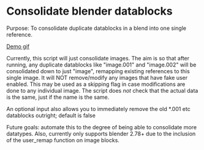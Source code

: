 # Consolidate blender datablocks

Purpose: To consolidate duplicate datablocks in a blend into one single reference.

[Demo gif](/demo.gif)


Currently, this script will just consolidate images. The aim is so that after running, any duplicate datablocks like "image.001" and "image.002" will be consolidated down to just "image", remapping existing references to this single image. It will NOT remove/modify any images that have fake user enabled. This may be used as a skipping flag in case modifications are done to any individual image. The script does *not* check that the actual data is the same, just if the name is the same. 

An optional input also allows you to immediately remove the old *.001 etc datablocks outright; default is false

Future goals: automate this to the degree of being able to consolidate more datatypes. Also, currently only supports blender 2.78+ due to the inclusion of the user_remap function on image blocks. 

